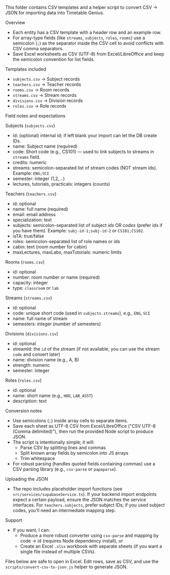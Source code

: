This folder contains CSV templates and a helper script to convert CSV -> JSON for importing data into Timetable Genius.

Overview
- Each entity has a CSV template with a header row and an example row.
- For array-type fields (like `streams`, `subjects`, `roles`, `rooms`) use a semicolon (`;`) as the separator inside the CSV cell to avoid conflicts with CSV comma separators.
- Save Excel worksheets as CSV (UTF-8) from Excel/LibreOffice and keep the semicolon convention for list fields.

Templates included
- `subjects.csv`  -> Subject records
- `teachers.csv`  -> Teacher records
- `rooms.csv`     -> Room records
- `streams.csv`   -> Stream records
- `divisions.csv` -> Division records
- `roles.csv`     -> Role records

Field notes and expectations

Subjects (`subjects.csv`)
- id: (optional) internal id; if left blank your import can let the DB create IDs.
- name: Subject name (required)
- code: Short code (e.g., CS101) — used to link subjects to streams in `streams` field.
- credits: numeric
- streams: semicolon-separated list of stream codes (NOT stream ids). Example: `ENG;SCI`
- semester: integer (1,2,...)
- lectures, tutorials, practicals: integers (counts)

Teachers (`teachers.csv`)
- id: optional
- name: full name (required)
- email: email address
- specialization: text
- subjects: semicolon-separated list of subject *ids* OR *codes* (prefer ids if you have them). Example: `subj-id-1;subj-id-2` or `CS101;CS102`.
- isTA: true/false
- roles: semicolon-separated list of role names or ids
- cabin: text (room number for cabin)
- maxLectures, maxLabs, maxTutorials: numeric limits

Rooms (`rooms.csv`)
- id: optional
- number: room number or name (required)
- capacity: integer
- type: `classroom` or `lab`

Streams (`streams.csv`)
- id: optional
- code: unique short code (used in `subjects.streams`), e.g., `ENG`, `SCI`
- name: full name of stream
- semesters: integer (number of semesters)

Divisions (`divisions.csv`)
- id: optional
- streamId: the `id` of the stream (if not available, you can use the stream `code` and convert later)
- name: division name (e.g., A, B)
- strength: numeric
- semester: integer

Roles (`roles.csv`)
- id: optional
- name: short name (e.g., `HOD`, `LAB_ASST`)
- description: text

Conversion notes
- Use semicolons (`;`) inside array cells to separate items.
- Save each sheet as UTF-8 CSV from Excel/LibreOffice ("CSV UTF-8 (Comma delimited)"), then run the provided Node script to produce JSON.
- The script is intentionally simple; it will:
  - Parse CSV by splitting lines and commas
  - Split known array fields by semicolon into JS arrays
  - Trim whitespace
- For robust parsing (handles quoted fields containing commas) use a CSV parsing library (e.g., `csv-parse` or `papaparse`).

Uploading the JSON
- The repo includes placeholder import functions (see `src/services/supabaseService.ts`). If your backend import endpoints expect a certain payload, ensure the JSON matches the service interfaces. For `teachers.subjects`, prefer subject IDs; if you used subject codes, you'll need an intermediate mapping step.

Support
- If you want, I can:
  - Produce a more robust converter using `csv-parse` and mapping by code -> id (requires Node dependency install), or
  - Create an Excel `.xlsx` workbook with separate sheets (if you want a single file instead of multiple CSVs).

Files below are safe to open in Excel. Edit rows, save as CSV, and use the `scripts/convert-csv-to-json.js` helper to generate JSON.
